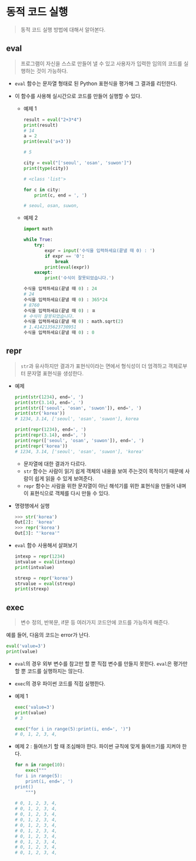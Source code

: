 # 동적 코드 실행

> 동적 코드 실행 방법에 대해서 알아본다.





## eval

> 프로그램이 자신을 스스로 만들어 낼 수 있고 사용자가 입력한 임의의 코드를 실행하는 것이 가능하다.



* `eval` 함수는 문자열 형태로 된 Python 표현식을 평가해 그 결과를 리턴한다.

* 이 함수를 사용해 실시간으로 코드를 만들어 실행할 수 있다.

    * 예제 1

        ```python
        result = eval("2+3*4")
        print(result)
        # 14
        a = 2
        print(eval('a+3'))
        
        # 5
        
        city = eval("['seoul', 'osan', 'suwon']")
        print(type(city))
        
        # <class 'list'>
        
        for c in city:
            print(c, end = ', ')
        
        # seoul, osan, suwon,
        ```
        
    * 예제 2

        ```python
        import math
        
        while True:
            try:
                expr = input('수식을 입력하세요(끝낼 때 0) : ')
                if expr == '0':
                    break
                print(eval(expr))
            except:
                print('수식이 잘못되었습니다.')
        
        수식을 입력하세요(끝낼 때 0) : 24
        # 24
        수식을 입력하세요(끝낼 때 0) : 365*24
        # 8760
        수식을 입력하세요(끝낼 때 0) : ㅍ
        # 수식이 잘못되었습니다.
        수식을 입력하세요(끝낼 때 0) : math.sqrt(2)
        # 1.4142135623730951
        수식을 입력하세요(끝낼 때 0) : 0        
        ```





## repr

> `str`과 유사하지만 결과가 표현식이라는 면에서 형식성이 더 엄격하고 객체로부터 문자열 표현식을 생성한다.



* 예제

  ```python
  print(str(1234), end=', ')
  print(str(3.14), end=', ')
  print(str(['seoul', 'osan', 'suwon']), end=', ')
  print(str('korea'))
  # 1234, 3.14, ['seoul', 'osan', 'suwon'], korea
  
  print(repr(1234), end=', ')
  print(repr(3.14), end=', ')
  print(repr(['seoul', 'osan', 'suwon']), end=', ')
  print(repr('korea'))
  # 1234, 3.14, ['seoul', 'osan', 'suwon'], 'korea'
  ```

  * 문자열에 대한 결과가 다르다.
  * `str` 함수는 사람이 읽기 쉽게 객체의 내용을 보여 주는것이 목적이기 때문에 사람이 쉽게 읽을 수 있게 보여준다.
  * `repr` 함수는 사람을 위한 문자열이 아닌 해석기를 위한 표현식을 만들어 내며 이 표현식으로 객체를 다시 만들 수 있다.

* 명령행에서 실행

  ```python
  >>> str('korea')
  Out[2]: 'korea'
  >>> repr('korea')
  Out[3]: "'korea'"
  ```

* `eval` 함수 사용해서 살펴보기

  ```python
  intexp = repr(1234)
  intvalue = eval(intexp)
  print(intvalue)
  
  strexp = repr('korea')
  strvalue = eval(strexp)
  print(strexp)
  ```

  



## exec

> 변수 정의, 반복문, if문 등 여러가지 코드안에 코드를 가능하게 해준다.



예를 들어, 다음의 코드는 error가 난다.

```python
eval('value=3')
print(value)
```

* `eval`의 경우 외부 변수를 참고만 할 뿐 직접 변수를 만들지 못한다. `eval`은 평가만 할 뿐 코드를 실행하지는 않는다.



* `exec`의 경우 파이썬 코드를 직접 실행한다.

* 예제 1

  ```python
  exec('value=3')
  print(value)
  # 3
  
  exec("for i in range(5):print(i, end=', ')")
  # 0, 1, 2, 3, 4,
  ```

* 예제  2 : 들여쓰기 할 때 조심해야 한다. 파이썬 규칙에 맞게 들여쓰기를 지켜야 한다.

  ```python
  for n in range(10):
      exec("""
  for i in range(5):
      print(i, end=', ')
  print()
      """)
      
  # 0, 1, 2, 3, 4, 
  # 0, 1, 2, 3, 4, 
  # 0, 1, 2, 3, 4, 
  # 0, 1, 2, 3, 4, 
  # 0, 1, 2, 3, 4, 
  # 0, 1, 2, 3, 4, 
  # 0, 1, 2, 3, 4, 
  # 0, 1, 2, 3, 4, 
  # 0, 1, 2, 3, 4, 
  # 0, 1, 2, 3, 4, 
  ```

  

